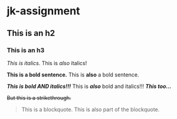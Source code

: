 # jk-assignment
## This is an h2
### This is an h3

*This is italics*.
This is _also_ italics!

**This is a bold sentence.**
This is __also__ a bold sentence.

***This is bold AND italics!!!***
This is **_also_** bold and italics!!!
*__This too...__*

~~But this is a strikethrough.~~

> This is a blockquote.
> This is also part of the blockquote.

